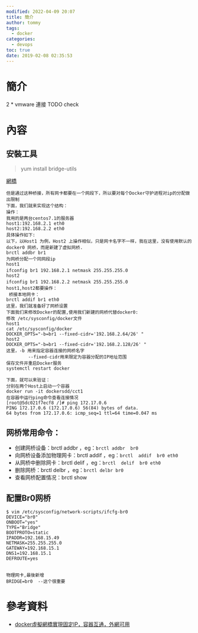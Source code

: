 ```yaml
---
modified: 2022-04-09 20:07
title: 簡介
author: tommy
tags:
  - docker
categories:
  - devops
toc: true
date: 2019-02-08 02:35:53
---
```


# 簡介

2 * vmware 連接
TODO check

<!--more-->
# 內容

## 安裝工具
> yum install bridge-utils 





[網橋](../images/20190208023935.png)

```
但是通过这种桥接，所有网卡都要在一个网段下，所以要对每个Docker守护进程对ip的分配做出限制
下面，我们就来实现这个结构：
操作：
我用的是两台centos7.1的服务器
host1:192.168.2.1 eth0
host2:192.168.2.2 eth0
具体操作如下:
以下，以Host1 为例，Host2 上操作相似，只是网卡名字不一样，我在这里，没有使用默认的docker0 网桥，而是新建了虚拟网桥.
brctl addbr br1
为网桥分配一个同网段ip
host1
ifconfig br1 192.168.2.1 netmask 255.255.255.0　　
host2
ifconfig br1 192.168.2.2 netmask 255.255.255.0　　
host1,host2都要操作：
 桥接本地网卡：
brctl addif br1 eth0
这里，我们就准备好了网桥设置
下面我们来修改Docker的配置,使用我们新建的网桥代替docker0:
修改 /etc/sysconfig/docker文件
host1
cat /etc/sysconfig/docker
DOCKER_OPTS="-b=br1 --fixed-cidr='192.168.2.64/26' "
host2
DOCKER_OPTS="-b=br1 --fixed-cidr='192.168.2.128/26' "
这里，-b 用来指定容器连接的网桥名字
　　　　　--fixed-cidr用来限定为容器分配的IP地址范围
保存文件并重启Docker服务
systemctl restart docker

下面，就可以来验证：
分别在两个Host上启动一个容器
docker run -it dockersdd/cct1
在容器中运行ping命令查看连接情况 
[root@5dc021f7ecf8 /]# ping 172.17.0.6
PING 172.17.0.6 (172.17.0.6) 56(84) bytes of data.
64 bytes from 172.17.0.6: icmp_seq=1 ttl=64 time=0.047 ms

```



## 网桥常用命令：
- 创建网桥设备：brctl addbr ，eg：`brctl addbr  br0`
- 向网桥设备添加物理网卡：brctl addif ，eg：`brctl  addif  br0 eth0`
- 从网桥中删除网卡：brctl delif ，eg：`brctl  delif  br0 eth0`
- 删除网桥：brctl delbr ，eg：`brctl delbr br0`
- 查看网桥配置情况：brctl show


## 配置Br0网桥
```
$ vim /etc/sysconfig/network-scripts/ifcfg-br0
DEVICE="br0"
ONBOOT="yes"
TYPE="Bridge"
BOOTPROTO=static
IPADDR=192.168.15.49
NETMASK=255.255.255.0
GATEWAY=192.168.15.1
DNS1=192.168.15.1
DEFROUTE=yes


物理网卡,最後新增
BRIDGE=br0  --这个很重要
```

# 參考資料
- [docker虛擬網橋實現固定IP，容器互通，外網可用](https://www.smwenku.com/a/5b96c5f62b717750bda5efa0/)

